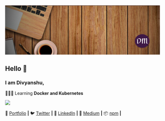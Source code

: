 [![bg][banner]][portfolio]


## Hello 👋
### I am Divyanshu,


<!-- ![Divyanshu's github stats](https://github-readme-stats.vercel.app/api?username=divyanshu1610&show_icons=true&include_all_commits=true&count_private=true&theme=radical) -->


👨🏼‍💻 Learning **Docker and Kubernetes** 


![](https://komarev.com/ghpvc/?username=divyanshu1610&style=flat-square&color=green)


🏡 [Portfolio][portfolio] **|** 
🐦 [Twitter][twitter] **|** 
👔 [LinkedIn][linkedin] **|**
📰 [Medium][medium] **|**
📦 [npm][npm] **|**


[banner]: https://raw.githubusercontent.com/divyanshu1610/divyanshu1610/main/banner.jpg
<!-- [banner]: ./banner.jpg -->
[chatter]: https://github.com/divyanshu1610/chatter
[portfolio]: https://divyanshu1610.github.io/my-devportfolio/
[twitter]: https://twitter.com/div1610
[linkedin]: https://www.linkedin.com/in/divyanshu-maurya-135a1714a/
[npm]: https://www.npmjs.com/~divyanshu1610
[medium]: https://divyanshu1610.medium.com
